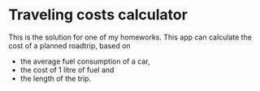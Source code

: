 # Traveling costs calculator

This is the solution for one of my homeworks.
This app can calculate the cost of a planned roadtrip, based on 
- the average fuel consumption of a car,
- the cost of 1 litre of fuel and
- the length of the trip.
